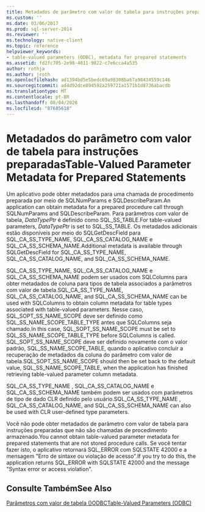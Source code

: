```yaml
---
title: Metadados de parâmetro com valor de tabela para instruções preparadas | Microsoft Docs
ms.custom: ''
ms.date: 03/06/2017
ms.prod: sql-server-2014
ms.reviewer: ''
ms.technology: native-client
ms.topic: reference
helpviewer_keywords:
- table-valued parameters (ODBC), metadata for prepared statements
ms.assetid: fd2fc705-2e98-4011-9822-c7e6cca4a535
author: rothja
ms.author: jroth
ms.openlocfilehash: ad1394bd5e5bedc69a98308ba67a98434559c146
ms.sourcegitcommit: ad4d92dce894592a259721a1571b1d8736abacdb
ms.translationtype: MT
ms.contentlocale: pt-BR
ms.lasthandoff: 08/04/2020
ms.locfileid: "87685618"
---
```

# <a name="table-valued-parameter-metadata-for-prepared-statements"></a><span data-ttu-id="e0e96-102">Metadados do parâmetro com valor de tabela para instruções preparadas</span><span class="sxs-lookup"><span data-stu-id="e0e96-102">Table-Valued Parameter Metadata for Prepared Statements</span></span>
  <span data-ttu-id="e0e96-103">Um aplicativo pode obter metadados para uma chamada de procedimento preparada por meio de SQLNumParams e SQLDescribeParam.</span><span class="sxs-lookup"><span data-stu-id="e0e96-103">An application can obtain metadata for a prepared procedure call through SQLNumParams and SQLDescribeParam.</span></span> <span data-ttu-id="e0e96-104">Para parâmetros com valor de tabela, *DataTypePtr* é definido como SQL_SS_TABLE.</span><span class="sxs-lookup"><span data-stu-id="e0e96-104">For table-valued parameters, *DataTypePtr* is set to SQL_SS_TABLE.</span></span> <span data-ttu-id="e0e96-105">Os metadados adicionais estão disponíveis por meio do SQLGetDescField para SQL_CA_SS_TYPE_NAME, SQL_CA_SS_CATALOG_NAME e SQL_CA_SS_SCHEMA_NAME.</span><span class="sxs-lookup"><span data-stu-id="e0e96-105">Additional metadata is available through SQLGetDescField for SQL_CA_SS_TYPE_NAME, SQL_CA_SS_CATALOG_NAME, and SQL_CA_SS_SCHEMA_NAME.</span></span>  
  
 <span data-ttu-id="e0e96-106">SQL_CA_SS_TYPE_NAME, SQL_CA_SS_CATALOG_NAME e SQL_CA_SS_SCHEMA_NAME podem ser usados com SQLColumns para obter metadados de coluna para tipos de tabela associados a parâmetros com valor de tabela.</span><span class="sxs-lookup"><span data-stu-id="e0e96-106">SQL_CA_SS_TYPE_NAME, SQL_CA_SS_CATALOG_NAME, and SQL_CA_SS_SCHEMA_NAME can be used with SQLColumns to obtain column metadata for table types associated with table-valued parameters.</span></span> <span data-ttu-id="e0e96-107">Nesse caso, SQL_SOPT_SS_NAME_SCOPE deve ser definido como SQL_SS_NAME_SCOPE_TABLE_TYPE antes que SQLColumns seja chamado.</span><span class="sxs-lookup"><span data-stu-id="e0e96-107">In this case, SQL_SOPT_SS_NAME_SCOPE must be set to SQL_SS_NAME_SCOPE_TABLE_TYPE before SQLColumns is called.</span></span> <span data-ttu-id="e0e96-108">SQL_SOPT_SS_NAME_SCOPE deve ser definido novamente com o valor padrão, SQL_SS_NAME_SCOPE_TABLE, quando o aplicativo concluir a recuperação de metadados da coluna do parâmetro com valor de tabela.</span><span class="sxs-lookup"><span data-stu-id="e0e96-108">SQL_SOPT_SS_NAME_SCOPE should then be set back to the default value, SQL_SS_NAME_SCOPE_TABLE, when the application has finished retrieving table-valued parameter column metadata.</span></span>  
  
 <span data-ttu-id="e0e96-109">SQL_CA_SS_TYPE_NAME , SQL_CA_SS_CATALOG_NAME e SQL_CA_SS_SCHEMA_NAME também podem ser usados com parâmetros de tipo de dado CLR definido pelo usuário.</span><span class="sxs-lookup"><span data-stu-id="e0e96-109">SQL_CA_SS_TYPE_NAME , SQL_CA_SS_CATALOG_NAME, and SQL_CA_SS_SCHEMA_NAME can also be used with CLR user-defined type parameters.</span></span>  
  
 <span data-ttu-id="e0e96-110">Você não pode obter metadados de parâmetro com valor de tabela para instruções preparadas que não são chamadas de procedimento armazenado.</span><span class="sxs-lookup"><span data-stu-id="e0e96-110">You cannot obtain table-valued parameter metadata for prepared statements that are not stored procedure calls.</span></span> <span data-ttu-id="e0e96-111">Se você tentar fazer isto, o aplicativo retornará SQL_ERROR com SQLSTATE 42000 e a mensagem "Erro de sintaxe ou violação de acesso".</span><span class="sxs-lookup"><span data-stu-id="e0e96-111">If you try to do this, the application returns SQL_ERROR with SQLSTATE 42000 and the message "Syntax error or access violation".</span></span>  
  
## <a name="see-also"></a><span data-ttu-id="e0e96-112">Consulte Também</span><span class="sxs-lookup"><span data-stu-id="e0e96-112">See Also</span></span>  
 [<span data-ttu-id="e0e96-113">Parâmetros com valor de tabela &#40;&#41;ODBC</span><span class="sxs-lookup"><span data-stu-id="e0e96-113">Table-Valued Parameters &#40;ODBC&#41;</span></span>](table-valued-parameters-odbc.md)  
  
  
